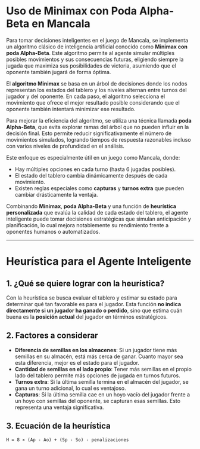 # Uso de Minimax con Poda Alpha-Beta en Mancala

Para tomar decisiones inteligentes en el juego de Mancala, se implementa un algoritmo clásico de inteligencia artificial conocido como **Minimax con poda Alpha-Beta**. Este algoritmo permite al agente simular múltiples posibles movimientos y sus consecuencias futuras, eligiendo siempre la jugada que maximiza sus posibilidades de victoria, asumiendo que el oponente también jugará de forma óptima.

El **algoritmo Minimax** se basa en un árbol de decisiones donde los nodos representan los estados del tablero y los niveles alternan entre turnos del jugador y del oponente. En cada paso, el algoritmo selecciona el movimiento que ofrece el mejor resultado posible considerando que el oponente también intentará minimizar ese resultado.

Para mejorar la eficiencia del algoritmo, se utiliza una técnica llamada **poda Alpha-Beta**, que evita explorar ramas del árbol que no pueden influir en la decisión final. Esto permite reducir significativamente el número de movimientos simulados, logrando tiempos de respuesta razonables incluso con varios niveles de profundidad en el análisis.

Este enfoque es especialmente útil en un juego como Mancala, donde:

- Hay múltiples opciones en cada turno (hasta 6 jugadas posibles).
- El estado del tablero cambia dinámicamente después de cada movimiento.
- Existen reglas especiales como **capturas** y **turnos extra** que pueden cambiar drásticamente la ventaja.

Combinando **Minimax**, **poda Alpha-Beta** y una función de **heurística personalizada** que evalúa la calidad de cada estado del tablero, el agente inteligente puede tomar decisiones estratégicas que simulan anticipación y planificación, lo cual mejora notablemente su rendimiento frente a oponentes humanos o automatizados.

---

# Heurística para el Agente Inteligente

## 1. ¿Qué se quiere lograr con la heurística?

Con la heurística se busca evaluar el tablero y estimar su estado para determinar qué tan favorable es para el jugador. Esta función **no indica directamente si un jugador ha ganado o perdido**, sino que estima cuán buena es la **posición actual** del jugador en términos estratégicos.

## 2. Factores a considerar

- **Diferencia de semillas en los almacenes**: Si un jugador tiene más semillas en su almacén, está más cerca de ganar. Cuanto mayor sea esta diferencia, mejor es el estado para el jugador.
- **Cantidad de semillas en el lado propio**: Tener más semillas en el propio lado del tablero permite más opciones de jugada en turnos futuros.
- **Turnos extra**: Si la última semilla termina en el almacén del jugador, se gana un turno adicional, lo cual es ventajoso.
- **Capturas**: Si la última semilla cae en un hoyo vacío del jugador frente a un hoyo con semillas del oponente, se capturan esas semillas. Esto representa una ventaja significativa.

## 3. Ecuación de la heurística

```plaintext
H = 8 × (Ap - Ao) + (Sp - So) - penalizaciones
